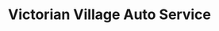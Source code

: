 ---
title: "Victorian Village Auto Service"
url: /columbus/victorian-village-auto-service/
shop: Autowerkstatt
---
